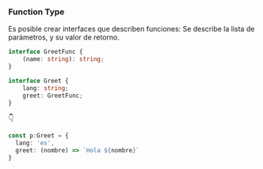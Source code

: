 ### Function Type

Es posible crear interfaces que describen funciones: Se describe la lista de parámetros, y su valor de retorno.

```ts
interface GreetFunc {
    (name: string): string;
}

interface Greet {
    lang: string;
    greet: GreetFunc;
}
``` 
👇

```ts
const p:Greet = {
  lang: 'es',
  greet: (nombre) => `Hola ${nombre}`
}
``` 




